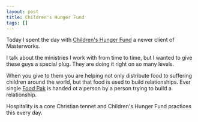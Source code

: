 ```yaml
---
layout: post
title: Children's Hunger Fund
tags: []
---
```


Today I spent the day with [Children's Hunger Fund](http://www.chfus.org/) a newer client of Masterworks.

I talk about the ministries I work with from time to time, but I wanted to give these guys a special plug. They are doing it right on so many levels.

When you give to them you are helping not only distribute food to suffering children around the world, but that food is used to build relationships. Ever single [Food Pak](http://www.chfus.org/en/foodpak.html) is handed ot a person by a person trying to build a relationship.

Hospitality is a core Christian tennet and Children's Hunger Fund practices this every day.
